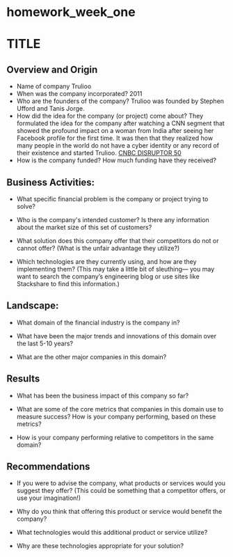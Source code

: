 # homework_week_one

# TITLE

## Overview and Origin

* Name of company
Trulioo 
* When was the company incorporated?
2011
* Who are the founders of the company?
Trulioo was founded by Stephen Ufford and Tanis Jorge.
* How did the idea for the company (or project) come about?
They formulated the idea for the company after watching a CNN segment that showed the profound impact on a woman from India after seeing her Facebook profile for the first time. It was then that they realized how many people in the world do not have a cyber identity or any record of their existence and started Trulioo. [CNBC DISRUPTOR 50](https://www.cnbc.com/2020/06/16/trulioo-disruptor-50.html)
* How is the company funded? How much funding have they received?


## Business Activities:

* What specific financial problem is the company or project trying to solve?

* Who is the company's intended customer?  Is there any information about the market size of this set of customers?

* What solution does this company offer that their competitors do not or cannot offer? (What is the unfair advantage they utilize?)

* Which technologies are they currently using, and how are they implementing them? (This may take a little bit of sleuthing–– you may want to search the company’s engineering blog or use sites like Stackshare to find this information.)

## Landscape:

* What domain of the financial industry is the company in?

* What have been the major trends and innovations of this domain over the last 5-10 years?

* What are the other major companies in this domain?

## Results

* What has been the business impact of this company so far?

* What are some of the core metrics that companies in this domain use to measure success? How is your company performing, based on these metrics?

* How is your company performing relative to competitors in the same domain?

## Recommendations

* If you were to advise the company, what products or services would you suggest they offer? (This could be something that a competitor offers, or use your imagination!)

* Why do you think that offering this product or service would benefit the company?

* What technologies would this additional product or service utilize?

* Why are these technologies appropriate for your solution?
